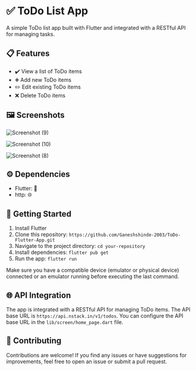# ✅ ToDo List App

A simple ToDo list app built with Flutter and integrated with a RESTful API for managing tasks.

## 📋 Features

- ✔️ View a list of ToDo items
- ➕ Add new ToDo items
- ✏️ Edit existing ToDo items
- ❌ Delete ToDo items

## 🖼️ Screenshots

![Screenshot (9)](https://user-images.githubusercontent.com/115361691/236767768-80aefe0b-58bf-4936-b550-f848899ce5bd.png)

![Screenshot (10)](https://user-images.githubusercontent.com/115361691/236767773-0e1434b1-7a6f-4934-bb02-a1bdde0d3cd4.png)

![Screenshot (8)](https://user-images.githubusercontent.com/115361691/236767778-09dfda1a-6be4-49b8-a6e9-d56afa15e36d.png)

## ⚙️ Dependencies

- Flutter: 💙 
- http: 🌐 

## 🚀 Getting Started

1. Install Flutter
2. Clone this repository: `https://github.com/Ganeshshinde-2003/ToDo-Flutter-App.git`
3. Navigate to the project directory: `cd your-repository`
4. Install dependencies: `flutter pub get`
5. Run the app: `flutter run`

Make sure you have a compatible device (emulator or physical device) connected or an emulator running before executing the last command.

## 🌐 API Integration

The app is integrated with a RESTful API for managing ToDo items. The API base URL is `https://api.nstack.in/v1/todos`. You can configure the API base URL in the `lib/screen/home_page.dart` file.

## 🤝 Contributing

Contributions are welcome! If you find any issues or have suggestions for improvements, feel free to open an issue or submit a pull request.

